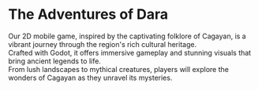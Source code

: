 # The Adventures of Dara  
Our 2D mobile game, inspired by the captivating folklore of Cagayan, is a vibrant journey through the region's rich cultural heritage.  
Crafted with Godot, it offers immersive gameplay and stunning visuals that bring ancient legends to life.  
From lush landscapes to mythical creatures, players will explore the wonders of Cagayan as they unravel its mysteries.
